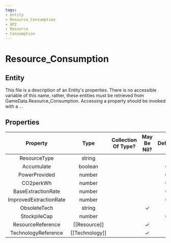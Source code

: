 ```yaml
---
tags:
- entity
- Resource_Consumption
- XP2
- Resource
- Consumption
---
```

# Resource_Consumption
## Entity
This file is a description of an Entity's properties. There is no accessible variable of this name, rather, these entities must be retrieved from GameData.Resource_Consumption. Accessing a property should be invoked with a `.`.
## Properties
|	Property	|	Type	|	Collection Of Type?	|	May Be Nil?	|	Default	|	References	|	Key	|	Notes	|
|	:-:	|	:-:	|	:-:	|	:-:	|	:-:	|	:-:	|	:-:	|	-:	|
|	ResourceType	|	string	|		|		|		|	[[Resource]].ResourceType	|	✓	|	|
|	Accumulate	|	boolean	|		|		|	0	|		|		|	|
|	PowerProvided	|	number	|		|		|	0	|		|		|	|
|	CO2perkWh	|	number	|		|		|	0	|		|		|	|
|	BaseExtractionRate	|	number	|		|		|	0	|		|		|	|
|	ImprovedExtractionRate	|	number	|		|		|	0	|		|		|	|
|	ObsoleteTech	|	string	|		|	✓	|		|	[[Technology]].TechnologyType	|		|	|
|	StockpileCap	|	number	|		|		|	0	|		|		|	|
|	ResourceReference	|	[[Resource]]	|		|	✓	|		|		|		|	|
|	TechnologyReference	|	[[Technology]]	|		|	✓	|		|		|		|	|
